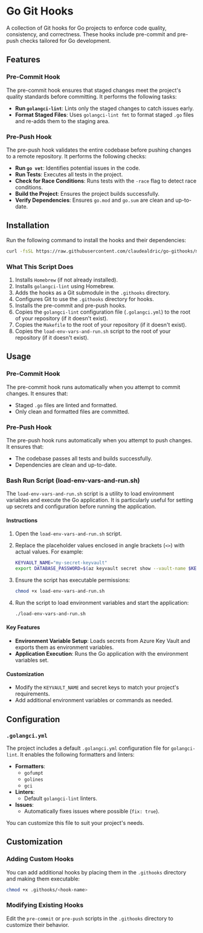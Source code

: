 # Go Git Hooks

A collection of Git hooks for Go projects to enforce code quality, consistency,
and correctness. These hooks include pre-commit and pre-push checks tailored for
Go development.

## Features

### Pre-Commit Hook

The pre-commit hook ensures that staged changes meet the project's quality
standards before committing. It performs the following tasks:

- **Run `golangci-lint`**: Lints only the staged changes to catch issues early.
- **Format Staged Files**: Uses `golangci-lint fmt` to format staged `.go` files
  and re-adds them to the staging area.

### Pre-Push Hook

The pre-push hook validates the entire codebase before pushing changes to a
remote repository. It performs the following checks:

- **Run `go vet`**: Identifies potential issues in the code.
- **Run Tests**: Executes all tests in the project.
- **Check for Race Conditions**: Runs tests with the `-race` flag to detect race
  conditions.
- **Build the Project**: Ensures the project builds successfully.
- **Verify Dependencies**: Ensures `go.mod` and `go.sum` are clean and
  up-to-date.

## Installation

Run the following command to install the hooks and their dependencies:

```bash
curl -fsSL https://raw.githubusercontent.com/claudealdric/go-githooks/main/install.sh | sh
```

### What This Script Does

1. Installs `Homebrew` (if not already installed).
2. Installs `golangci-lint` using Homebrew.
3. Adds the hooks as a Git submodule in the `.githooks` directory.
4. Configures Git to use the `.githooks` directory for hooks.
5. Installs the pre-commit and pre-push hooks.
6. Copies the `golangci-lint` configuration file (`.golangci.yml`) to the root
   of your repository (if it doesn't exist).
7. Copies the `Makefile` to the root of your repository (if it doesn't exist).
8. Copies the `load-env-vars-and-run.sh` script to the root of your repository
   (if it doesn't exist).

## Usage

### Pre-Commit Hook

The pre-commit hook runs automatically when you attempt to commit changes. It
ensures that:

- Staged `.go` files are linted and formatted.
- Only clean and formatted files are committed.

### Pre-Push Hook

The pre-push hook runs automatically when you attempt to push changes. It
ensures that:

- The codebase passes all tests and builds successfully.
- Dependencies are clean and up-to-date.

### Bash Run Script (load-env-vars-and-run.sh)

The `load-env-vars-and-run.sh` script is a utility to load environment variables and execute the Go application. It is particularly useful for setting up secrets and configuration before running the application.

#### Instructions

1. Open the `load-env-vars-and-run.sh` script.
2. Replace the placeholder values enclosed in angle brackets (`<>`) with actual values. For example:

   ```bash
   KEYVAULT_NAME="my-secret-keyvault"
   export DATABASE_PASSWORD=$(az keyvault secret show --vault-name $KEYVAULT_NAME --name postgres-password --query value -o tsv)
   ```

3. Ensure the script has executable permissions:

   ```bash
   chmod +x load-env-vars-and-run.sh
   ```

4. Run the script to load environment variables and start the application:

   ```bash
   ./load-env-vars-and-run.sh
   ```

#### Key Features

- **Environment Variable Setup**: Loads secrets from Azure Key Vault and exports them as environment variables.
- **Application Execution**: Runs the Go application with the environment variables set.

#### Customization

- Modify the `KEYVAULT_NAME` and secret keys to match your project's requirements.
- Add additional environment variables or commands as needed.

## Configuration

### `.golangci.yml`

The project includes a default `.golangci.yml` configuration file for
`golangci-lint`. It enables the following formatters and linters:

- **Formatters**:
  - `gofumpt`
  - `golines`
  - `gci`
- **Linters**:
  - Default `golangci-lint` linters.
- **Issues**:
  - Automatically fixes issues where possible (`fix: true`).

You can customize this file to suit your project's needs.

## Customization

### Adding Custom Hooks

You can add additional hooks by placing them in the `.githooks` directory and
making them executable:

```bash
chmod +x .githooks/<hook-name>
```

### Modifying Existing Hooks

Edit the `pre-commit` or `pre-push` scripts in the `.githooks` directory to
customize their behavior.
